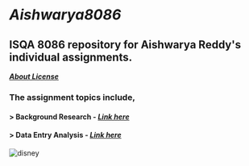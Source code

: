 # **_Aishwarya8086_**
## **ISQA 8086 repository for Aishwarya Reddy's individual assignments.**
[**_About License_**](https://github.com/aishwaryamsd/Aishwarya8086/blob/master/LICENSE)
### **The assignment topics include,**
#### > Background Research - [**_Link here_**]()
#### > Data Entry Analysis - [**_Link here_**]()
![disney]( https://clip2art.com/images/sadness-clipart-inside-out-9.jpg )
